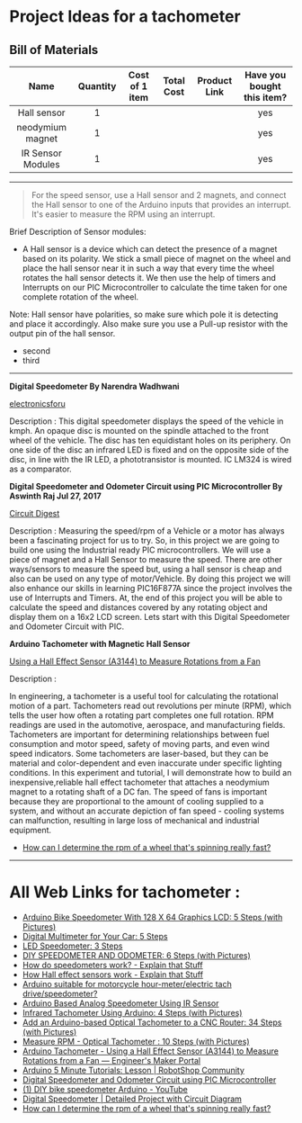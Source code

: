 # Project Ideas for a tachometer

## Bill of Materials

|       Name        | Quantity | Cost of 1 item | Total Cost | Product Link | Have you bought this item? |
| :---------------: | :------: | :------------: | :--------: | :----------: | :------------------------: |
|    Hall sensor    |    1     |                |            |              |            yes             |
| neodymium magnet  |    1     |                |            |              |            yes             |
| IR Sensor Modules |    1     |                |            |              |            yes             |

---

> For the speed sensor, use a Hall sensor and 2 magnets, and connect the Hall sensor to one of the Arduino inputs that provides an interrupt. It's easier to measure the RPM using an interrupt.

Brief Description of Sensor modules:

- A Hall sensor is a device which can detect the presence of a magnet based on its polarity. We stick a small piece of magnet on the wheel and place the hall sensor near it in such a way that every time the wheel rotates the hall sensor detects it. We then use the help of timers and Interrupts on our PIC Microcontroller to calculate the time taken for one complete rotation of the wheel.

Note: Hall sensor have polarities, so make sure which pole it is detecting and place it accordingly.
Also make sure you use a Pull-up resistor with the output pin of the hall sensor.

- second
- third

---

**Digital Speedometer By Narendra Wadhwani**

[electronicsforu](https://electronicsforu.com/electronics-projects/hardware-diy/digital-speedometer)

Description :
This digital speedometer displays the speed of the vehicle in kmph. An opaque disc is mounted on the spindle attached to the front wheel of the vehicle. The disc has ten equidistant holes on its periphery. On one side of the disc an infrared LED is fixed and on the opposite side of the disc, in line with the IR LED, a phototransistor is mounted. IC LM324 is wired as a comparator.

**Digital Speedometer and Odometer Circuit using PIC Microcontroller By Aswinth Raj Jul 27, 2017**

[Circuit Digest](https://circuitdigest.com/microcontroller-projects/digital-speedometer-odometer-circuit-using-pic16f877a)

Description :
Measuring the speed/rpm of a Vehicle or a motor has always been a fascinating project for us to try. So, in this project we are going to build one using the Industrial ready PIC microcontrollers. We will use a piece of magnet and a Hall Sensor to measure the speed. There are other ways/sensors to measure the speed but, using a hall sensor is cheap and also can be used on any type of motor/Vehicle. By doing this project we will also enhance our skills in learning PIC16F877A since the project involves the use of Interrupts and Timers. At, the end of this project you will be able to calculate the speed and distances covered by any rotating object and display them on a 16x2 LCD screen. Lets start with this Digital Speedometer and Odometer Circuit with PIC.

**Arduino Tachometer with Magnetic Hall Sensor**

[Using a Hall Effect Sensor (A3144) to Measure Rotations from a Fan](https://engineersportal.com/blog/2018/10/3/arduino-tachometer-using-a-hall-effect-sensor-to-measure-rotations-from-a-fan)

Description :

In engineering, a tachometer is a useful tool for calculating the rotational motion of a part. Tachometers read out revolutions per minute (RPM), which tells the user how often a rotating part completes one full rotation. RPM readings are used in the automotive, aerospace, and manufacturing fields. Tachometers are important for determining relationships between fuel consumption and motor speed, safety of moving parts, and even wind speed indicators. Some tachometers are laser-based, but they can be material and color-dependent and even inaccurate under specific lighting conditions. In this experiment and tutorial, I will demonstrate how to build an inexpensive,reliable hall effect tachometer that attaches a neodymium magnet to a rotating shaft of a DC fan. The speed of fans is important because they are proportional to the amount of cooling supplied to a system, and without an accurate depiction of fan speed - cooling systems can malfunction, resulting in large loss of mechanical and industrial equipment.

- [How can I determine the rpm of a wheel that's spinning really fast?](https://physics.stackexchange.com/questions/353795/how-can-i-determine-the-rpm-of-a-wheel-thats-spinning-really-fast?newreg=7558a06958ee4828b47d5781f32262a5)

---

# All Web Links for tachometer :

- [Arduino Bike Speedometer With 128 X 64 Graphics LCD: 5 Steps (with Pictures)](https://www.instructables.com/id/Arduino-Bike-Speedometer-With-128-X-64-Graphics-LC/)
- [Digital Multimeter for Your Car: 5 Steps](https://www.instructables.com/id/Digital-multimeter-for-your-car/)
- [LED Speedometer: 3 Steps](https://www.instructables.com/id/LED-Speedometer/)
- [DIY SPEEDOMETER AND ODOMETER: 6 Steps (with Pictures)](https://www.instructables.com/id/DIY-SPEEDOMETER-AND-ODOMETER/)
- [How do speedometers work? - Explain that Stuff](https://www.explainthatstuff.com/how-speedometer-works.html)
- [How Hall effect sensors work - Explain that Stuff](https://www.explainthatstuff.com/hall-effect-sensors.html)
- [Arduino suitable for motorcycle hour-meter/electric tach drive/speedometer?](https://forum.arduino.cc/index.php?topic=138333.0)
- [Arduino Based Analog Speedometer Using IR Sensor](https://circuitdigest.com/microcontroller-projects/arduino-analog-speedometer-using-ir-sensor)
- [Infrared Tachometer Using Arduino: 4 Steps (with Pictures)](https://www.instructables.com/id/Infrared-Tachometer-using-Arduino/)
- [Add an Arduino-based Optical Tachometer to a CNC Router: 34 Steps (with Pictures)](https://www.instructables.com/id/Add-an-Arduino-based-Optical-Tachometer-to-a-CNC-R/)
- [Measure RPM - Optical Tachometer : 10 Steps (with Pictures)](https://www.instructables.com/id/Measure-RPM-DIY-Portable-Digital-Tachometer/)
- [Arduino Tachometer - Using a Hall Effect Sensor (A3144) to Measure Rotations from a Fan — Engineer's Maker Portal](https://engineersportal.com/blog/2018/10/3/arduino-tachometer-using-a-hall-effect-sensor-to-measure-rotations-from-a-fan)
- [Arduino 5 Minute Tutorials: Lesson | RobotShop Community](https://www.robotshop.com/community/tutorials/show/arduino-5-minute-tutorials-lesson-7-accelerometers-gyros-imus)
- [Digital Speedometer and Odometer Circuit using PIC Microcontroller](https://circuitdigest.com/microcontroller-projects/digital-speedometer-odometer-circuit-using-pic16f877a)
- [(1) DIY bike speedometer Arduino - YouTube](https://www.youtube.com/watch?v=1ycA7TFV4t4)
- [Digital Speedometer | Detailed Project with Circuit Diagram](https://electronicsforu.com/electronics-projects/hardware-diy/digital-speedometer)
- [How can I determine the rpm of a wheel that's spinning really fast?](https://physics.stackexchange.com/questions/353795/how-can-i-determine-the-rpm-of-a-wheel-thats-spinning-really-fast?newreg=7558a06958ee4828b47d5781f32262a5)

